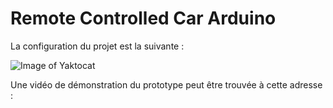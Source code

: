 # Remote Controlled Car Arduino

La configuration du projet est la suivante : 

![Image of Yaktocat](https://octodex.github.com/images/yaktocat.png)

Une vidéo de démonstration du prototype peut être trouvée à cette adresse : 

